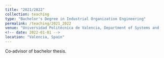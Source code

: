 ```yaml
---
title: "2021/2022"
collection: teaching
type: "Bachelor's Degree in Industrial Organization Engineering"
permalink: /teaching/2021_2022
venue: "Universidad Politécnica de Valencia, Department of Systems and Automation Engineering"
<!-- date: 2022-01-01 -->
location: "Valencia, Spain"
---
```


Co‑advisor of bachelor thesis.

<!-- Heading 1
======

Heading 2
======

Heading 3
====== -->
